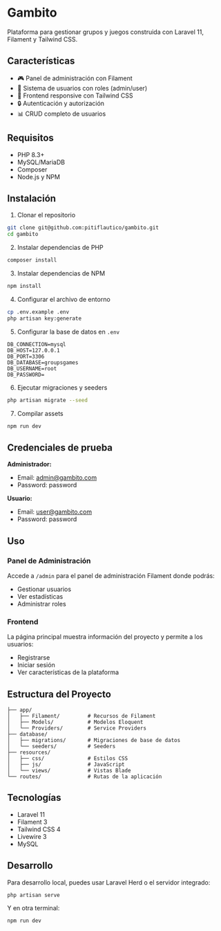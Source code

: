 # Gambito

Plataforma para gestionar grupos y juegos construida con Laravel 11, Filament y Tailwind CSS.

## Características

- 🎮 Panel de administración con Filament
- 👥 Sistema de usuarios con roles (admin/user)
- 🎨 Frontend responsive con Tailwind CSS
- 🔒 Autenticación y autorización
- 📊 CRUD completo de usuarios

## Requisitos

- PHP 8.3+
- MySQL/MariaDB
- Composer
- Node.js y NPM

## Instalación

1. Clonar el repositorio
```bash
git clone git@github.com:pitiflautico/gambito.git
cd gambito
```

2. Instalar dependencias de PHP
```bash
composer install
```

3. Instalar dependencias de NPM
```bash
npm install
```

4. Configurar el archivo de entorno
```bash
cp .env.example .env
php artisan key:generate
```

5. Configurar la base de datos en `.env`
```
DB_CONNECTION=mysql
DB_HOST=127.0.0.1
DB_PORT=3306
DB_DATABASE=groupsgames
DB_USERNAME=root
DB_PASSWORD=
```

6. Ejecutar migraciones y seeders
```bash
php artisan migrate --seed
```

7. Compilar assets
```bash
npm run dev
```

## Credenciales de prueba

**Administrador:**
- Email: admin@gambito.com
- Password: password

**Usuario:**
- Email: user@gambito.com
- Password: password

## Uso

### Panel de Administración
Accede a `/admin` para el panel de administración Filament donde podrás:
- Gestionar usuarios
- Ver estadísticas
- Administrar roles

### Frontend
La página principal muestra información del proyecto y permite a los usuarios:
- Registrarse
- Iniciar sesión
- Ver características de la plataforma

## Estructura del Proyecto

```
├── app/
│   ├── Filament/         # Recursos de Filament
│   ├── Models/           # Modelos Eloquent
│   └── Providers/        # Service Providers
├── database/
│   ├── migrations/       # Migraciones de base de datos
│   └── seeders/          # Seeders
├── resources/
│   ├── css/              # Estilos CSS
│   ├── js/               # JavaScript
│   └── views/            # Vistas Blade
└── routes/               # Rutas de la aplicación
```

## Tecnologías

- Laravel 11
- Filament 3
- Tailwind CSS 4
- Livewire 3
- MySQL

## Desarrollo

Para desarrollo local, puedes usar Laravel Herd o el servidor integrado:

```bash
php artisan serve
```

Y en otra terminal:

```bash
npm run dev
```
